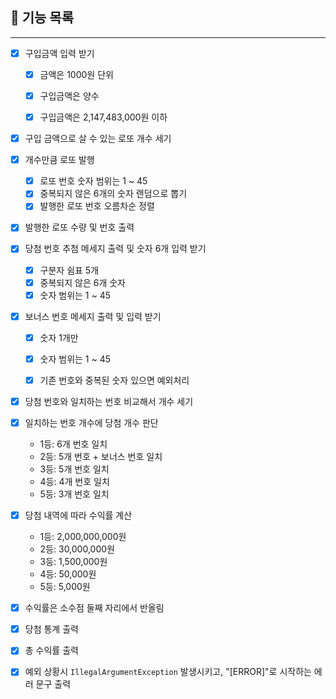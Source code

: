 ## 💸 기능 목록

---
- [x] 구입금액 입력 받기
  - [x] 금액은 1000원 단위
  - [x] 구입금액은 양수 
  - [x] 구입금액은 2,147,483,000원 이하


- [x] 구입 금액으로 살 수 있는 로또 개수 세기
- [x] 개수만큼 로또 발행
  - [x] 로또 번호 숫자 범위는 1 ~ 45
  - [x] 중복되지 않은 6개의 숫자 랜덤으로 뽑기
  - [x] 발행한 로또 번호 오름차순 정렬
- [x] 발행한 로또 수량 및 번호 출력


- [x] 당첨 번호 추첨 메세지 출력 및 숫자 6개 입력 받기
  - [x] 구분자 쉼표 5개
  - [x] 중복되지 않은 6개 숫자
  - [x] 숫자 범위는 1 ~ 45
- [x] 보너스 번호 메세지 출력 및 입력 받기
  - [x] 숫자 1개만
  - [x] 숫자 범위는 1 ~ 45
  - [x] 기존 번호와 중복된 숫자 있으면 예외처리


- [x] 당첨 번호와 일치하는 번호 비교해서 개수 세기
- [x] 일치하는 번호 개수에 당첨 개수 판단
  - 1등: 6개 번호 일치
  - 2등: 5개 번호 + 보너스 번호 일치
  - 3등: 5개 번호 일치
  - 4등: 4개 번호 일치 
  - 5등: 3개 번호 일치


- [x] 당첨 내역에 따라 수익률 계산
  - 1등: 2,000,000,000원
  - 2등: 30,000,000원
  - 3등: 1,500,000원
  - 4등: 50,000원
  - 5등: 5,000원
- [x] 수익률은 소수점 둘째 자리에서 반올림


- [x] 당첨 통계 출력
- [x] 총 수익률 출력
- [x] 예외 상황시 `IllegalArgumentException` 발생시키고, "[ERROR]"로 시작하는 에러 문구 출력